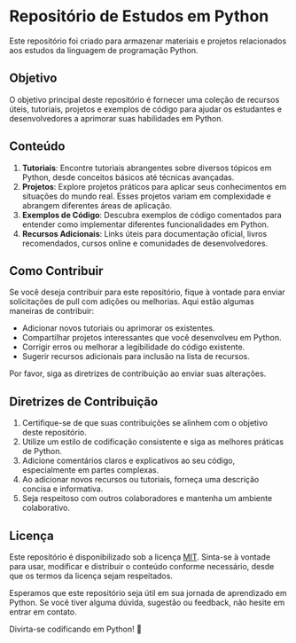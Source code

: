 # Repositório de Estudos em Python

Este repositório foi criado para armazenar materiais e projetos relacionados aos estudos da linguagem de programação Python.

## Objetivo

O objetivo principal deste repositório é fornecer uma coleção de recursos úteis, tutoriais, projetos e exemplos de código para ajudar os estudantes e desenvolvedores a aprimorar suas habilidades em Python.

## Conteúdo

1. **Tutoriais**: Encontre tutoriais abrangentes sobre diversos tópicos em Python, desde conceitos básicos até técnicas avançadas.
2. **Projetos**: Explore projetos práticos para aplicar seus conhecimentos em situações do mundo real. Esses projetos variam em complexidade e abrangem diferentes áreas de aplicação.
3. **Exemplos de Código**: Descubra exemplos de código comentados para entender como implementar diferentes funcionalidades em Python.
4. **Recursos Adicionais**: Links úteis para documentação oficial, livros recomendados, cursos online e comunidades de desenvolvedores.

## Como Contribuir

Se você deseja contribuir para este repositório, fique à vontade para enviar solicitações de pull com adições ou melhorias. Aqui estão algumas maneiras de contribuir:
- Adicionar novos tutoriais ou aprimorar os existentes.
- Compartilhar projetos interessantes que você desenvolveu em Python.
- Corrigir erros ou melhorar a legibilidade do código existente.
- Sugerir recursos adicionais para inclusão na lista de recursos.

Por favor, siga as diretrizes de contribuição ao enviar suas alterações.

## Diretrizes de Contribuição

1. Certifique-se de que suas contribuições se alinhem com o objetivo deste repositório.
2. Utilize um estilo de codificação consistente e siga as melhores práticas de Python.
3. Adicione comentários claros e explicativos ao seu código, especialmente em partes complexas.
4. Ao adicionar novos recursos ou tutoriais, forneça uma descrição concisa e informativa.
5. Seja respeitoso com outros colaboradores e mantenha um ambiente colaborativo.

## Licença

Este repositório é disponibilizado sob a licença [MIT](LICENSE). Sinta-se à vontade para usar, modificar e distribuir o conteúdo conforme necessário, desde que os termos da licença sejam respeitados.

Esperamos que este repositório seja útil em sua jornada de aprendizado em Python. Se você tiver alguma dúvida, sugestão ou feedback, não hesite em entrar em contato.

Divirta-se codificando em Python! 🐍
